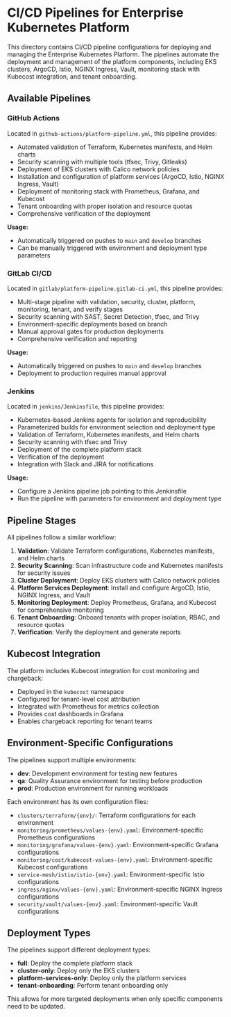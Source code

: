 # CI/CD Pipelines for Enterprise Kubernetes Platform

This directory contains CI/CD pipeline configurations for deploying and managing the Enterprise Kubernetes Platform. The pipelines automate the deployment and management of the platform components, including EKS clusters, ArgoCD, Istio, NGINX Ingress, Vault, monitoring stack with Kubecost integration, and tenant onboarding.

## Available Pipelines

### GitHub Actions

Located in `github-actions/platform-pipeline.yml`, this pipeline provides:

- Automated validation of Terraform, Kubernetes manifests, and Helm charts
- Security scanning with multiple tools (tfsec, Trivy, Gitleaks)
- Deployment of EKS clusters with Calico network policies
- Installation and configuration of platform services (ArgoCD, Istio, NGINX Ingress, Vault)
- Deployment of monitoring stack with Prometheus, Grafana, and Kubecost
- Tenant onboarding with proper isolation and resource quotas
- Comprehensive verification of the deployment

**Usage:**
- Automatically triggered on pushes to `main` and `develop` branches
- Can be manually triggered with environment and deployment type parameters

### GitLab CI/CD

Located in `gitlab/platform-pipeline.gitlab-ci.yml`, this pipeline provides:

- Multi-stage pipeline with validation, security, cluster, platform, monitoring, tenant, and verify stages
- Security scanning with SAST, Secret Detection, tfsec, and Trivy
- Environment-specific deployments based on branch
- Manual approval gates for production deployments
- Comprehensive verification and reporting

**Usage:**
- Automatically triggered on pushes to `main` and `develop` branches
- Deployment to production requires manual approval

### Jenkins

Located in `jenkins/Jenkinsfile`, this pipeline provides:

- Kubernetes-based Jenkins agents for isolation and reproducibility
- Parameterized builds for environment selection and deployment type
- Validation of Terraform, Kubernetes manifests, and Helm charts
- Security scanning with tfsec and Trivy
- Deployment of the complete platform stack
- Verification of the deployment
- Integration with Slack and JIRA for notifications

**Usage:**
- Configure a Jenkins pipeline job pointing to this Jenkinsfile
- Run the pipeline with parameters for environment and deployment type

## Pipeline Stages

All pipelines follow a similar workflow:

1. **Validation**: Validate Terraform configurations, Kubernetes manifests, and Helm charts
2. **Security Scanning**: Scan infrastructure code and Kubernetes manifests for security issues
3. **Cluster Deployment**: Deploy EKS clusters with Calico network policies
4. **Platform Services Deployment**: Install and configure ArgoCD, Istio, NGINX Ingress, and Vault
5. **Monitoring Deployment**: Deploy Prometheus, Grafana, and Kubecost for comprehensive monitoring
6. **Tenant Onboarding**: Onboard tenants with proper isolation, RBAC, and resource quotas
7. **Verification**: Verify the deployment and generate reports

## Kubecost Integration

The platform includes Kubecost integration for cost monitoring and chargeback:

- Deployed in the `kubecost` namespace
- Configured for tenant-level cost attribution
- Integrated with Prometheus for metrics collection
- Provides cost dashboards in Grafana
- Enables chargeback reporting for tenant teams

## Environment-Specific Configurations

The pipelines support multiple environments:

- **dev**: Development environment for testing new features
- **qa**: Quality Assurance environment for testing before production
- **prod**: Production environment for running workloads

Each environment has its own configuration files:

- `clusters/terraform/{env}/`: Terraform configurations for each environment
- `monitoring/prometheus/values-{env}.yaml`: Environment-specific Prometheus configurations
- `monitoring/grafana/values-{env}.yaml`: Environment-specific Grafana configurations
- `monitoring/cost/kubecost-values-{env}.yaml`: Environment-specific Kubecost configurations
- `service-mesh/istio/istio-{env}.yaml`: Environment-specific Istio configurations
- `ingress/nginx/values-{env}.yaml`: Environment-specific NGINX Ingress configurations
- `security/vault/values-{env}.yaml`: Environment-specific Vault configurations

## Deployment Types

The pipelines support different deployment types:

- **full**: Deploy the complete platform stack
- **cluster-only**: Deploy only the EKS clusters
- **platform-services-only**: Deploy only the platform services
- **tenant-onboarding**: Perform tenant onboarding only

This allows for more targeted deployments when only specific components need to be updated.
